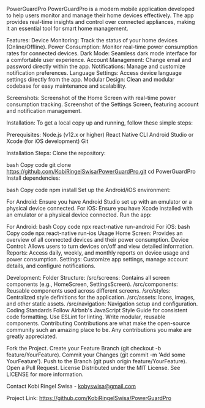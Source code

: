 PowerGuardPro
PowerGuardPro is a modern mobile application developed to help users monitor and manage their home devices effectively. 
The app provides real-time insights and control over connected appliances, making it an essential tool for smart home management.

Features:
Device Monitoring: Track the status of your home devices (Online/Offline).
Power Consumption: Monitor real-time power consumption rates for connected devices.
Dark Mode: Seamless dark mode interface for a comfortable user experience.
Account Management: Change email and password directly within the app.
Notifications: Manage and customize notification preferences.
Language Settings: Access device language settings directly from the app.
Modular Design: Clean and modular codebase for easy maintenance and scalability.

Screenshots:
Screenshot of the Home Screen with real-time power consumption tracking.
Screenshot of the Settings Screen, featuring account and notification management.

Installation:
To get a local copy up and running, follow these simple steps:

Prerequisites:
Node.js (v12.x or higher)
React Native CLI
Android Studio or Xcode (for iOS development)
Git

Installation Steps:
Clone the repository:

bash
Copy code
git clone https://github.com/KobiRingelSwisa/PowerGuardPro.git
cd PowerGuardPro
Install dependencies:

bash
Copy code
npm install
Set up the Android/iOS environment:

For Android: Ensure you have Android Studio set up with an emulator or a physical device connected.
For iOS: Ensure you have Xcode installed with an emulator or a physical device connected.
Run the app:

For Android:
bash
Copy code
npx react-native run-android
For iOS:
bash
Copy code
npx react-native run-ios
Usage
Home Screen: Provides an overview of all connected devices and their power consumption.
Device Control: Allows users to turn devices on/off and view detailed information.
Reports: Access daily, weekly, and monthly reports on device usage and power consumption.
Settings: Customize app settings, manage account details, and configure notifications.

Development:
Folder Structure:
/src/screens: Contains all screen components (e.g., HomeScreen, SettingsScreen).
/src/components: Reusable components used across different screens.
/src/styles: Centralized style definitions for the application.
/src/assets: Icons, images, and other static assets.
/src/navigation: Navigation setup and configuration.
Coding Standards
Follow Airbnb's JavaScript Style Guide for consistent code formatting.
Use ESLint for linting.
Write modular, reusable components.
Contributing
Contributions are what make the open-source community such an amazing place to be. Any contributions you make are greatly appreciated.

Fork the Project.
Create your Feature Branch (git checkout -b feature/YourFeature).
Commit your Changes (git commit -m 'Add some YourFeature').
Push to the Branch (git push origin feature/YourFeature).
Open a Pull Request.
License
Distributed under the MIT License. See LICENSE for more information.

Contact
Kobi Ringel Swisa - kobyswisa@gmail.com

Project Link: https://github.com/KobiRingelSwisa/PowerGuardPro
